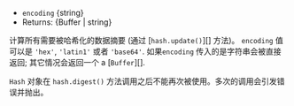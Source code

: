 <!-- YAML
added: v0.1.92
-->
- `encoding` {string}
- Returns: {Buffer | string}


计算所有需要被哈希化的数据摘要 (通过
[`hash.update()`][] 方法)。 `encoding` 值可以是 `'hex'`, `'latin1'` 或者
`'base64'`. 如果`encoding` 传入的是字符串会被直接返回; 其它情况会返回一个
a [`Buffer`][].

`Hash` 对象在 `hash.digest()` 方法调用之后不能再次被使用。多次的调用会引发错误并抛出。
